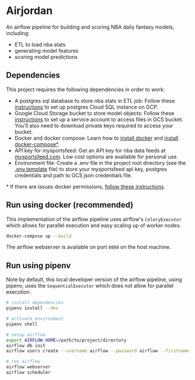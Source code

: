 # Airjordan

An airflow pipeline for building and scoring NBA daily fantasy models, including:
- ETL to load nba stats
- generating model features
- scoring model predictions


## Dependencies

This project requires the following dependencies in order to work:
- A postgres sql database to store nba stats in ETL job: Follow these [instructions](https://cloud.google.com/sql/docs/postgres/create-instance) to set up postgres Cloud SQL instance on GCP.
- Google Cloud Storage bucket to store model objects: Follow these [instructions](https://cloud.google.com/storage/docs/reference/libraries?authuser=1#client-libraries-install-python) to set up a service account to access files in GCS bucket. You'll also need to download private keys required to access your bucket.
- Docker and docker compose: Learn how to [install docker](https://docs.docker.com/engine/install/ubuntu/) and [install docker-compose*](https://docs.docker.com/compose/install/).
- API key for mysportsfeed: Get an API key for nba data feeds at [mysportsfeed.com](https://www.mysportsfeed.com). Low cost options are available for personal use.
- Environment file: Create a .env file in the project root directory (see the [.env.template](./.env.template) file) to store your mysportsfeed api key, postgres credentials and path to GCS json credentials file.


\* If there are issues docker permissions, [follow these instructions](https://github.com/circleci/circleci-docs/issues/1323).


## Run using docker (recommended)

This implementation of the airflow pipeline uses airflow's `CeleryExecutor` which allows for parallel execution and easy scaling up of worker nodes.

```bash
docker-compose up --build
```

The airflow webserver is available on port `8080` on the host machine.

## Run using pipenv

Note by default, this local developer version of the airflow pipeline, using pipenv, uses the `SequentialExecutor` which does not allow for parallel execution.

```bash
# install dependencies
pipenv install --dev 

# activate environment
pipenv shell

# setup airflow
export AIRFLOW_HOME=/path/to/project/directory
airflow db init
airflow users create --username airflow --password airflow --firstname Anonymous --lastname Admin --role Admin --email admin@example.org

# run airflow
airflow webserver
airflow scheduler
```